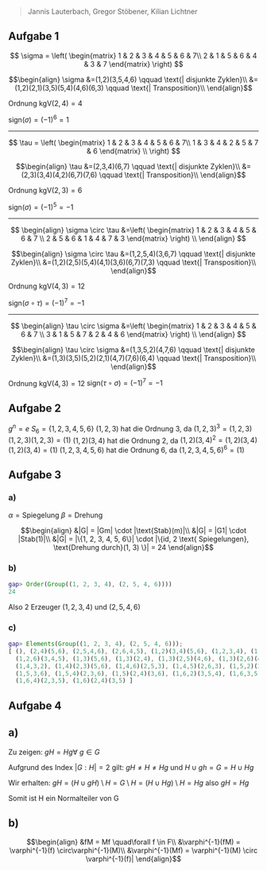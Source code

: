 > Jannis Lauterbach, Gregor Stöbener, Kilian Lichtner

## Aufgabe 1 

$$
\sigma = \left(
\begin{matrix}
1 & 2 & 3 & 4 & 5 & 6 & 7\\
2 & 1 & 5 & 6 & 4 & 3 & 7
\end{matrix}
\right)
$$

$$\begin{align}
\sigma &=(1,2)(3,5,4,6) \qquad \text{| disjunkte Zyklen}\\
&=(1,2)(2,1)(3,5)(5,4)(4,6)(6,3) \qquad \text{| Transposition}\\
\end{align}$$

Ordnung $\text{kgV}(2,4)=4$

$\text{sign}(\sigma)=(-1)^6=1$

--- 

$$
\tau = \left(
\begin{matrix}
1 & 2 & 3 & 4 & 5 & 6 & 7\\
1 & 3 & 4 & 2 & 5 & 7 & 6
\end{matrix} \\
\right)
$$

$$\begin{align}
\tau &=(2,3,4)(6,7) \qquad \text{| disjunkte Zyklen}\\
&=(2,3)(3,4)(4,2)(6,7)(7,6) \qquad \text{| Transposition}\\
\end{align}$$

Ordnung $\text{kgV}(2,3)=6$

$\text{sign}(\sigma)=(-1)^5=-1$

---

$$
\begin{align}
\sigma \circ \tau &=\left(
\begin{matrix}
1 & 2 & 3 & 4 & 5 & 6 & 7 \\
2 & 5 & 6 & 1 & 4 & 7 & 3
\end{matrix}
\right) \\
\end{align}
$$

$$\begin{align}
\sigma \circ \tau &=(1,2,5,4)(3,6,7) \qquad \text{| disjunkte Zyklen}\\
&=(1,2)(2,5)(5,4)(4,1)(3,6)(6,7)(7,3) \qquad \text{| Transposition}\\
\end{align}$$

Ordnung $\text{kgV}(4,3)=12$

$\text{sign}(\sigma \circ \tau)=(-1)^{7}=-1$

---

$$
\begin{align}
\tau \circ \sigma &=\left(
\begin{matrix}
1 & 2 & 3 & 4 & 5 & 6 & 7 \\
3 & 1 & 5 & 7 & 2 & 4 & 6
\end{matrix}
\right) \\
\end{align}
$$

$$\begin{align}
\tau \circ \sigma &=(1,3,5,2)(4,7,6) \qquad \text{| disjunkte Zyklen}\\
&=(1,3)(3,5)(5,2)(2,1)(4,7)(7,6)(6,4) \qquad \text{| Transposition}\\
\end{align}$$

Ordnung $\text{kgV}(4,3)=12$
$\text{sign}(\tau \circ \sigma)=(-1)^7=-1$

## Aufgabe 2
$g^n = e$
$S_6 = \{1, 2, 3, 4, 5, 6\}$
$(1, 2, 3)$ hat die Ordnung $3$, da $(1, 2, 3)^3 = (1, 2, 3)(1, 2, 3)(1, 2,3) = (1)$
$(1, 2)(3, 4)$ hat die Ordnung $2$, da $(1, 2)(3, 4)^2 = (1, 2)(3, 4)(1, 2)(3, 4) = (1)$
$(1, 2, 3, 4, 5, 6)$ hat die Ordnung $6$, da $(1, 2, 3, 4, 5, 6)^6 = (1)$

## Aufgabe 3
### a)
$\alpha = \text{Spiegelung}$
$\beta = \text{Drehung}$

$$\begin{align}
&|G| = |Gm| \cdot |\text{Stab}(m)|\\
&|G| = |G1| \cdot |Stab(1)|\\
&|G| = |\{1, 2, 3, 4, 5, 6\}| \cdot |\{id,  2 \text{ Spiegelungen}, \text{Drehung durch}(1, 3)  \}| = 24
\end{align}$$

### b)
```GAP
gap> Order(Group((1, 2, 3, 4), (2, 5, 4, 6))))
24
```
Also 2 Erzeuger $(1, 2, 3, 4)$ und $(2, 5, 4, 6)$
### c)
```GAP
gap> Elements(Group((1, 2, 3, 4), (2, 5, 4, 6)));
[ (), (2,4)(5,6), (2,5,4,6), (2,6,4,5), (1,2)(3,4)(5,6), (1,2,3,4), (1,2,5)(3,4,6), 
  (1,2,6)(3,4,5), (1,3)(5,6), (1,3)(2,4), (1,3)(2,5)(4,6), (1,3)(2,6)(4,5), 
  (1,4,3,2), (1,4)(2,3)(5,6), (1,4,6)(2,5,3), (1,4,5)(2,6,3), (1,5,2)(3,6,4), 
  (1,5,3,6), (1,5,4)(2,3,6), (1,5)(2,4)(3,6), (1,6,2)(3,5,4), (1,6,3,5), 
  (1,6,4)(2,3,5), (1,6)(2,4)(3,5) ]
```

## Aufgabe 4

## a)
Zu zeigen:
$gH  =  Hg \forall \ g \in G$ 

Aufgrund des Index $|G : H| = 2$ gilt:
$gH \neq H \neq Hg$ 
und
$H \cup gh = G = H \cup Hg$

Wir erhalten:
$gH = (H \cup gH) \setminus H = G \setminus H = (H \cup Hg) \setminus H = Hg$
also $gH = Hg$

Somit ist H ein Normalteiler von G

## b)
$$\begin{align}
&fM = Mf \quad\forall f \in F\\
&\varphi^{-1}(fM) = \varphi^{-1}(f) \circ\varphi^{-1}(M)\\
&\varphi^{-1}(Mf) = \varphi^{-1}(M) \circ \varphi^{-1}(f)|
\end{align}$$

